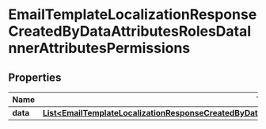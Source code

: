 

# EmailTemplateLocalizationResponseCreatedByDataAttributesRolesDataInnerAttributesPermissions


## Properties

| Name | Type | Description | Notes |
|------------ | ------------- | ------------- | -------------|
|**data** | [**List&lt;EmailTemplateLocalizationResponseCreatedByDataAttributesRolesDataInnerAttributesPermissionsDataInner&gt;**](EmailTemplateLocalizationResponseCreatedByDataAttributesRolesDataInnerAttributesPermissionsDataInner.md) |  |  [optional] |



